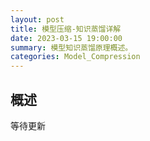 ```yaml
---
layout: post
title: 模型压缩-知识蒸馏详解
date: 2023-03-15 19:00:00
summary: 模型知识蒸馏原理概述。
categories: Model_Compression
---
```


## 概述

等待更新
